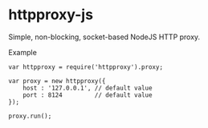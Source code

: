 httpproxy-js
============

Simple, non-blocking, socket-based NodeJS HTTP proxy.

Example

    var httpproxy = require('httpproxy').proxy;

    var proxy = new httpproxy({
        host : '127.0.0.1', // default value
        port : 8124         // default value
    });

    proxy.run();

